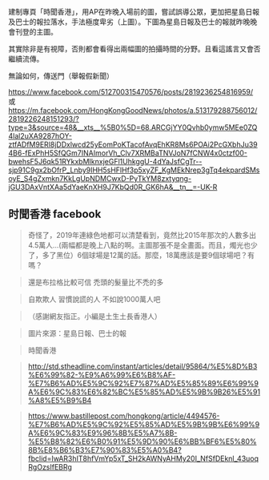建制專頁「時聞香港」，用AP在昨晚入場前的圖，嘗試誤導公眾，更加把星島日報及巴士的報拉落水，手法極度卑劣（上圖）。下圖為星島日報及巴士的報就昨晚晚會刊登的主圖。

其實除非是有視障，否則都會看得出兩幅圖的拍攝時間的分野。且看這謠言又會否繼續流傳。

無論如何，傳送門（舉報假新聞）

https://www.facebook.com/512700315470576/posts/2819236254816959/
或
https://m.facebook.com/HongKongGoodNews/photos/a.513179288756012/2819226248151293/?type=3&source=48&__xts__%5B0%5D=68.ARCGjYY0Qvhb0ymw5MEe0ZQ4lal2uXA9287hOY-ztfADfM9ERl8jDDxlwcd25yEomPoKTacofAvqEhKR8Ms6POAi2PcGXbhJu394B6-fExPhH5SfQGm7INAImorVh_Clv7XRMBaTNVJoN7fCNW4x0ctzf00-bwehsF5J6qk51RYkxbMIknxjeGFl1UhkggU-4dYaJsfCgTr--sjp91C9gx2bOfrP_Lnby9IHH5sHFlHf3p5xyZF_KgMEkNrep3gTq4ekpardSMsoyE_S4gZxmkn7KkLgUpNDMCwxD-PyTkYM8zxtyqng-jGU3DAxVntXAa5dYaeKnXH9J7KbQd0R_GK6hA&__tn__=-UK-R

## 时聞香港 facebook

> 奇怪了，2019年連綠色地都可以清楚看到，竟然比2015年那次的人數多出4.5萬人...(兩幅都是晚上八點的啊。主圖那張不是全畫面。而且，燭光也少了，多了黑位）6個球場是12萬的話。那麼，18萬應該是要9個球場吧？有嗎？

> 還是布拉格比較可信 禿頭的髮量比不禿的多

> 自欺欺人 習慣說謊的人 不如說1000萬人吧

> （感謝網友指正。小編是土生土長香港人）

> 圖片來源：星島日報、巴士的報

> 時聞香港

> http://std.stheadline.com/instant/articles/detail/95864/%E5%8D%B3%E6%99%82-%E9%A6%99%E6%B8%AF-%E7%B6%AD%E5%9C%92%E7%87%AD%E5%85%89%E6%99%9A%E6%9C%83%E6%82%BC%E5%85%AD%E5%9B%9B26%E5%91%A8%E5%B9%B4

> https://www.bastillepost.com/hongkong/article/4494576-%E7%B6%AD%E5%9C%92%E5%85%AD%E5%9B%9B%E6%99%9A%E6%9C%83%E9%96%8B%E5%A7%8B-%E5%B8%82%E6%B0%91%E5%9D%90%E6%BB%BF6%E5%80%8B%E8%B6%B3%E7%90%83%E5%A0%B4?fbclid=IwAR3hIT8hfVmYp5xT_SH2kAWNyAHMy20I_NfSfDEknl_43uoqRgOzsIfEBRg